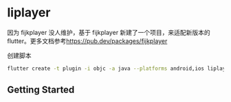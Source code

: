 # liplayer

因为 fijkplayer 没人维护，基于 fijkplayer 新建了一个项目，来适配新版本的 flutter。更多文档参考<https://pub.dev/packages/fijkplayer>

创建脚本

```sh
flutter create -t plugin -i objc -a java --platforms android,ios liplayer
```

## Getting Started
